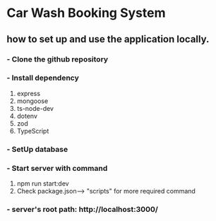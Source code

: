 # Car Wash Booking System

## how to set up and use the application locally.

### - Clone the github repository

### - Install dependency

1. express
2. mongoose
3. ts-node-dev
4. dotenv
5. zod
6. TypeScript

### - SetUp database

### - Start server with command

1.  npm run start:dev
2.  Check package.json--> "scripts" for more required command

### - server's root path: http://localhost:3000/
